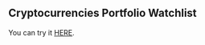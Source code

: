 <h2>Cryptocurrencies Portfolio Watchlist</h2>
You can try it <a href="http://ccoins.gwms.eu" target="_blank">HERE</a>.
